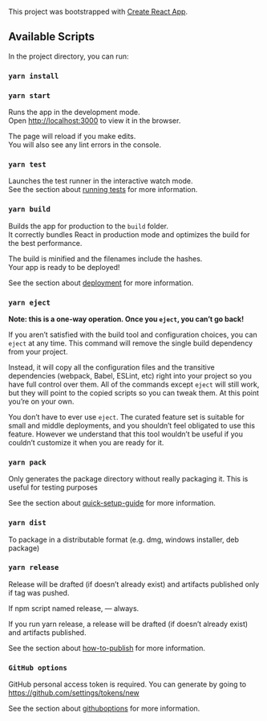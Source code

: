 This project was bootstrapped with [Create React App](https://github.com/facebook/create-react-app).

## Available Scripts

In the project directory, you can run:

### `yarn install`

### `yarn start`

Runs the app in the development mode.<br />
Open [http://localhost:3000](http://localhost:3000) to view it in the browser.

The page will reload if you make edits.<br />
You will also see any lint errors in the console.

### `yarn test`

Launches the test runner in the interactive watch mode.<br />
See the section about [running tests](https://facebook.github.io/create-react-app/docs/running-tests) for more information.

### `yarn build`

Builds the app for production to the `build` folder.<br />
It correctly bundles React in production mode and optimizes the build for the best performance.

The build is minified and the filenames include the hashes.<br />
Your app is ready to be deployed!

See the section about [deployment](https://facebook.github.io/create-react-app/docs/deployment) for more information.

### `yarn eject`

**Note: this is a one-way operation. Once you `eject`, you can’t go back!**

If you aren’t satisfied with the build tool and configuration choices, you can `eject` at any time. This command will remove the single build dependency from your project.

Instead, it will copy all the configuration files and the transitive dependencies (webpack, Babel, ESLint, etc) right into your project so you have full control over them. All of the commands except `eject` will still work, but they will point to the copied scripts so you can tweak them. At this point you’re on your own.

You don’t have to ever use `eject`. The curated feature set is suitable for small and middle deployments, and you shouldn’t feel obligated to use this feature. However we understand that this tool wouldn’t be useful if you couldn’t customize it when you are ready for it.

### `yarn pack`

Only generates the package directory without really packaging it. This is useful for testing purposes

See the section about [quick-setup-guide](https://www.electron.build/index.html#quick-setup-guide) for more information.

### `yarn dist`

To package in a distributable format (e.g. dmg, windows installer, deb package)

### `yarn release`

Release will be drafted (if doesn’t already exist) and artifacts published only if tag was pushed.

If npm script named release, — always.

If you run yarn release, a release will be drafted (if doesn’t already exist) and artifacts published.

See the section about [how-to-publish](https://www.electron.build/configuration/publish.html#how-to-publish) for more information.

### `GitHub options`

GitHub personal access token is required. You can generate by going to https://github.com/settings/tokens/new

See the section about [githuboptions](https://www.electron.build/configuration/publish.html#githuboptions) for more information.
